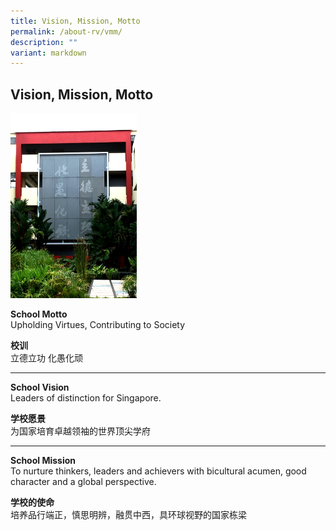 ```yaml
---
title: Vision, Mission, Motto
permalink: /about-rv/vmm/
description: ""
variant: markdown
---
```

## Vision, Mission, Motto

<img src="/images/schoolmotto-building-med.jpeg" style="width:40%">

**School Motto**  <br>
Upholding Virtues, Contributing to Society

**校训**<br>
立德立功 化愚化顽

----

**School Vision**<br>
Leaders of distinction for Singapore.

**学校愿景**<br>
为国家培育卓越领袖的世界顶尖学府

----

**School Mission**<br>
To nurture thinkers, leaders and achievers with bicultural acumen, good character and a global perspective.

**学校的使命**<br>
培养品行端正，慎思明辨，融贯中西，具环球视野的国家栋梁
